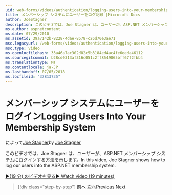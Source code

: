 ```yaml
---
uid: web-forms/videos/authentication/logging-users-into-your-membership-system
title: メンバーシップ システムにユーザーをログ記録 |Microsoft Docs
author: JoeStagner
description: このビデオでは、Joe Stagner は、ユーザーが、ASP.NET メンバーシップ システムにログインする方法を示します。
ms.author: aspnetcontent
ms.date: 07/29/2010
ms.assetid: 39a7142b-8228-4dae-8578-c26d70e3ae71
msc.legacyurl: /web-forms/videos/authentication/logging-users-into-your-membership-system
msc.type: video
ms.openlocfilehash: 33a46a7ac302d82c5b3184ed4ac4fe6eeda46112
ms.sourcegitcommit: b28cd0313af316c051c2ff8549865bff67f2fbb4
ms.translationtype: MT
ms.contentlocale: ja-JP
ms.lasthandoff: 07/05/2018
ms.locfileid: "37813735"
---
```

<a name="logging-users-into-your-membership-system"></a><span data-ttu-id="adbcc-103">メンバーシップ システムにユーザーをログイン</span><span class="sxs-lookup"><span data-stu-id="adbcc-103">Logging Users Into Your Membership System</span></span>
====================
<span data-ttu-id="adbcc-104">によって[Joe Stagner](https://github.com/JoeStagner)</span><span class="sxs-lookup"><span data-stu-id="adbcc-104">by [Joe Stagner](https://github.com/JoeStagner)</span></span>

<span data-ttu-id="adbcc-105">このビデオでは、Joe Stagner は、ユーザーが、ASP.NET メンバーシップ システムにログインする方法を示します。</span><span class="sxs-lookup"><span data-stu-id="adbcc-105">In this video, Joe Stagner shows how to log our users into the ASP.NET membership system.</span></span>

[<span data-ttu-id="adbcc-106">&#9654;(19 分) のビデオを見る</span><span class="sxs-lookup"><span data-stu-id="adbcc-106">&#9654; Watch video (19 minutes)</span></span>](https://channel9.msdn.com/Blogs/ASP-NET-Site-Videos/logging-users-into-your-membership-system)

> [!div class="step-by-step"]
> <span data-ttu-id="adbcc-107">[前へ](adding-users-to-your-membership-system.md)
> [次へ](implement-the-registration-verification-pattern.md)</span><span class="sxs-lookup"><span data-stu-id="adbcc-107">[Previous](adding-users-to-your-membership-system.md)
[Next](implement-the-registration-verification-pattern.md)</span></span>
